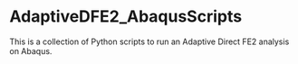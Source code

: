 # AdaptiveDFE2_AbaqusScripts

This is a collection of Python scripts to run an Adaptive Direct FE2 analysis on Abaqus. 
